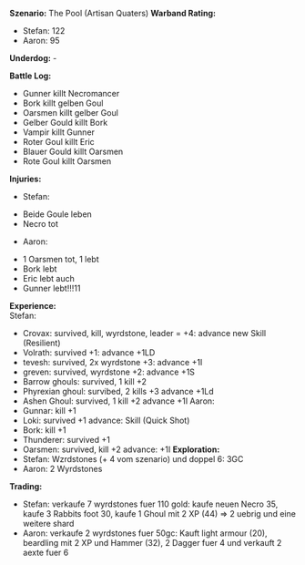 **Szenario:** The Pool (Artisan Quaters)
**Warband Rating:**  
 - Stefan: 122
 - Aaron: 95

**Underdog:** -  
 
**Battle Log:**  
* Gunner killt Necromancer
* Bork killt gelben Goul
* Oarsmen killt gelber Goul
* Gelber Gould killt Bork
* Vampir killt Gunner
* Roter Goul killt Eric
* Blauer Gould killt Oarsmen
* Rote Goul killt Oarsmen
 
**Injuries:**  
* Stefan:
- Beide Goule leben
- Necro tot

* Aaron:
- 1 Oarsmen tot, 1 lebt
- Bork lebt
- Eric lebt auch
- Gunner lebt!!!11
 
**Experience:**  
Stefan:  
* Crovax: survived, kill, wyrdstone, leader = +4: advance new Skill (Resilient)
* Volrath: survived +1: advance +1LD
* tevesh: survived, 2x wyrdstone +3: advance +1I
* greven: survived, wyrdstone +2: advance +1S
* Barrow ghouls: survived, 1 kill +2
* Phyrexian ghoul: survibed, 2 kills +3 advance +1Ld
* Ashen Ghoul: survived, 1 kill +2 advance +1I
Aaron:  
* Gunnar: kill +1
* Loki: survived +1 advance: Skill (Quick Shot)
* Bork: kill +1
* Thunderer: survived +1
* Oarsmen: survived, kill +2 advance: +1I
**Exploration:**  
* Stefan: Wzrdstones (+ 4 vom szenario) und doppel 6: 3GC
* Aaron: 2 Wyrdstones

**Trading:**  
* Stefan: verkaufe 7 wyrdstones fuer 110 gold: kaufe neuen Necro 35, kaufe 3 Rabbits foot 30, kaufe 1 Ghoul mit 2 XP (44) => 2 uebrig und eine weitere shard 
* Aaron: verkaufe 2 wyrdstones fuer 50gc: Kauft light armour (20), beardling mit 2 XP und Hammer (32), 2 Dagger fuer 4 und verkauft 2 aexte fuer 6

